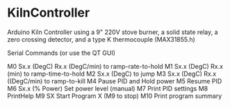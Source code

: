 # KilnController
Arduino Kiln Controller using a 9" 220V stove burner, a solid state relay, a zero crossing detector, and a type K thermocouple (MAX31855.h)

Serial Commands (or use the QT GUI)

M0 Sx.x (DegC) Rx.x (DegC/min) to ramp-rate-to-hold
M1 Sx.x (DegC) Rx.x (min) to ramp-time-to-hold
M2 Sx.x (DegC) to jump
M3 Sx.x (DegC) Rx.x ((DegC/min) to ramp-to-kill
M4 Pause PID and Hold power
M5 Resume PID
M6 Sx.x (% Power) Set power level (manual)
M7 Print PID settings
M8 PrintHelp
M9 SX Start Program X (M9 to stop)
M10 Print program summary
